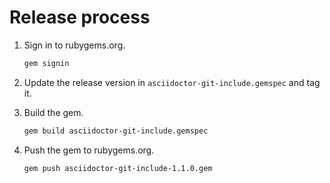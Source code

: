 # Release process

1. Sign in to rubygems.org.

    ```bash
    gem signin
    ```

2. Update the release version in `asciidoctor-git-include.gemspec` and tag it.

3. Build the gem.

    ```bash
    gem build asciidoctor-git-include.gemspec 
    ```

4. Push the gem to rubygems.org.

    ```bash
   gem push asciidoctor-git-include-1.1.0.gem
    ```
